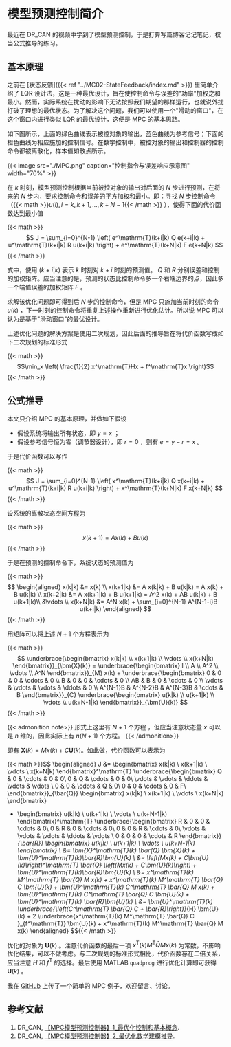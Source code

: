 # 模型预测控制简介


最近在 DR_CAN 的视频中学到了模型预测控制，于是打算写篇博客记记笔记，权当公式推导的练习。

<!--more-->

## 基本原理

之前在 [状态反馈]({{< ref "../MC02-StateFeedback/index.md" >}}) 里简单介绍了 LQR 设计法，这是一种最优设计，旨在使控制命令与误差的"功率"加权之和最小。然而，实际系统在扰动的影响下无法按照我们期望的那样运行，也就说外扰打破了理想的最优状态。为了解决这个问题，我们可以使用一个"滑动的窗口"，在这个窗口内进行类似 LQR 的最优设计，这便是 MPC 的基本思路。

如下图所示，上面的绿色曲线表示被控对象的输出，蓝色曲线为参考信号；下面的橙色曲线为相应施加的控制信号。在数字控制中，被控对象的输出和控制器的控制命令都被离散化，样本值如散点所示。

{{< image src="./MPC.png" caption="控制指令与误差响应示意图" width="70%" >}}

在 $k$ 时刻，模型预测控制根据当前被控对象的输出对后面的 $N$ 步进行预测，在将来的 $N$ 步内，要求控制命令和误差的平方加权和最小。即：寻找 $N$ 步控制命令（{{< math >}}$u(i),\, i=k,\,k+1,\,\dots,\,k+N-1${{< /math >}} ），使得下面的代价函数达到最小值

{{< math >}}$$
J = \sum_{i=0}^{N-1} \left( 
        e^\mathrm{T}(k+i|k) Q e(k+i|k) 
        + u^\mathrm{T}(k+i|k) R u(k+i|k) 
        \right) 
    + e^\mathrm{T}(k+N|k) F e(k+N|k)
$${{< /math >}}

式中，使用 $(k+i|k)$ 表示 $k$ 时刻对 $k+i$ 时刻的预测值。 $Q$ 和 $R$ 分别误差和控制的加权矩阵。应当注意的是，预测的状态比控制命令多一个右端边界的点，因此多一个端值误差的加权矩阵 $F$ 。

求解该优化问题即可得到后 $N$ 步的控制命令，但是 MPC 只施加当前时刻的命令 $u(k)$ ，下一时刻的控制命令将重复上述操作重新进行优化估计。所以说 MPC 可以认为是基于"滑动窗口"的最优设计。

上述优化问题的解决方案是使用二次规划，因此后面的推导旨在将代价函数写成如下二次规划的标准形式

{{< math >}}$$\min_x \left( \frac{1}{2} x^\mathrm{T}Hx + f^\mathrm{T}x \right)$${{< /math >}}

## 公式推导

本文只介绍 MPC 的基本原理，并做如下假设

- 假设系统将输出所有状态，即 $y=x$ ；
- 假设参考信号恒为零（调节器设计），即 $r=0$ ，则有 $e=y-r=x$ 。

于是代价函数可以写作

{{< math >}}$$
J = \sum_{i=0}^{N-1} \left( 
        x^\mathrm{T}(k+i|k) Q x(k+i|k) 
        + u^\mathrm{T}(k+i|k) R u(k+i|k) 
        \right) 
    + x^\mathrm{T}(k+N|k) F x(k+N|k)
$${{< /math >}}

设系统的离散状态空间方程为

{{< math >}}$$x(k+1) = A x(k) + B u(k)$${{< /math >}}

于是在预测的控制命令下，系统状态的预测值为

{{< math >}}$$
\begin{aligned}
        x(k|k) &= x(k) \\
        x(k+1|k) &= A x(k|k) + B u(k|k) = A x(k) + B u(k|k) \\
        x(k+2|k) &= A x(k+1|k) + B u(k+1|k) = A^2 x(k) + AB u(k|k) + B u(k+1|k)\\
        &\vdots \\
        x(k+N|k) &= A^N x(k) + \sum_{i=0}^{N-1} A^{N-1-i}B u(k+i|k)
\end{aligned}
$${{< /math >}}

用矩阵可以将上述 $N+1$ 个方程表示为

{{< math >}}$$
\underbrace{\begin{bmatrix}
        x(k|k) \\  x(k+1|k)  \\ \vdots \\ x(k+N|k)
        \end{bmatrix}}_{\bm{X}(k)} 
        =   \underbrace{\begin{bmatrix}
                I \\ A \\ A^2 \\ \vdots \\ A^N
            \end{bmatrix}}_{M} x(k)
        +   \underbrace{\begin{bmatrix}
                0 & 0 & 0 & \cdots & 0 \\
                B & 0 & 0 & \cdots & 0 \\
                AB & B & 0 & \cdots & 0 \\
                \vdots & \vdots & \vdots & \ddots & 0 \\
                A^{N-1}B & A^{N-2}B & A^{N-3}B & \cdots & B
            \end{bmatrix}}_{C}
            \underbrace{\begin{bmatrix}
                u(k|k) \\  u(k+1|k)  \\ \vdots \\ u(k+N-1|k)
    \end{bmatrix}}_{\bm{U}(k)}
$${{< /math >}}


{{< admonition note>}}
形式上这里有 $N+1$ 个方程 ，但应当注意状态量 $x$ 可以是 $n$ 维的，因此实际上有 $n(N+1)$ 个方程。
{{< /admonition>}}

即有 $\bm{X}(k) = Mx(k) + C\bm{U}(k)$。如此做，代价函数可以表示为

{{< math >}}$$
\begin{aligned}
    J &= \begin{bmatrix}
    x(k|k) \\  x(k+1|k)  \\ \vdots \\ x(k+N|k)
\end{bmatrix}^\mathrm{T}
\underbrace{\begin{bmatrix}
    Q & 0 & \cdots & 0 & 0\\
    0 & Q & \cdots & 0 & 0\\
    \vdots & \vdots & \ddots & \vdots & \vdots \\
    0 & 0 & \cdots & Q & 0\\
    0 & 0 & \cdots & 0 & F\\
\end{bmatrix}}_{\bar{Q}}
\begin{bmatrix}
    x(k|k) \\  x(k+1|k)  \\ \vdots \\ x(k+N|k)
\end{bmatrix}
+ \begin{bmatrix}
        u(k|k) \\  u(k+1|k)  \\ \vdots \\ u(k+N-1|k)
    \end{bmatrix}^\mathrm{T}
    \underbrace{\begin{bmatrix}
    R & 0 & 0 & \cdots & 0\\
    0 & R & 0 & \cdots & 0\\
    0 & 0 & R & \cdots & 0\\
    \vdots & \vdots & \vdots & \ddots & \vdots \\
    0 & 0 & 0 & \cdots & R
    \end{bmatrix}}_{\bar{R}}
    \begin{bmatrix}
        u(k|k) \\  u(k+1|k)  \\ \vdots \\ u(k+N-1|k)
    \end{bmatrix} \\
    &= \bm{X}^\mathrm{T}(k) \bar{Q} \bm{X}(k) + \bm{U}^\mathrm{T}(k)\bar{R}\bm{U}(k) \\
    &= \left(Mx(k) + C\bm{U}(k)\right)^\mathrm{T} \bar{Q} \left(Mx(k) + C\bm{U}(k)\right) + \bm{U}^\mathrm{T}(k)\bar{R}\bm{U}(k) \\
    &= x^\mathrm{T}(k) M^\mathrm{T} \bar{Q} M x(k) + x^\mathrm{T}(k) M^\mathrm{T} \bar{Q} C \bm{U}(k)
        + \bm{U}^\mathrm{T}(k) C^\mathrm{T} \bar{Q} M x(k) + \bm{U}^\mathrm{T}(k) C^\mathrm{T} \bar{Q} C \bm{U}(k) + \bm{U}^\mathrm{T}(k)
\bar{R}\bm{U}(k) \\
    &= \bm{U}^\mathrm{T}(k) \underbrace{\left(C^\mathrm{T} \bar{Q} C + \bar{R}\right)}_{H} \bm{U}(k) + 2 \underbrace{x^\mathrm{T}(k) M^\mathrm{T} 
\bar{Q} C }_{f^\mathrm{T}} \bm{U}(k) +  x^\mathrm{T}(k) M^\mathrm{T} \bar{Q} M x(k)
\end{aligned}
$${{< /math >}}

优化的对象为 $\bm{U}(k)$ 。注意代价函数的最后一项 $x^\mathrm{T}(k) M^\mathrm{T} \bar{Q} M x(k)$ 为常数，不影响优化结果，可以不做考虑。与二次规划的标准形式相比，代价函数存在二倍关系，应当注意 $H$ 和 $f^\mathrm{T}$ 的选择。最后使用 MATLAB `quadprog` 进行优化计算即可获得 $\bm{U}(k)$ 。

我在 [GitHub](https://github.com/iChunyu/LearnCtrlSys/tree/main/ModelPredictiveControl) 上传了一个简单的 MPC 例子，欢迎留言、讨论。

## 参考文献

1. DR_CAN, [【MPC模型预测控制器】1_最优化控制和基本概念](https://www.bilibili.com/video/BV1cL411n7KV).
2. DR_CAN, [【MPC模型预测控制器】2_最优化数学建模推导](https://www.bilibili.com/video/BV1SQ4y1Y7FG).

